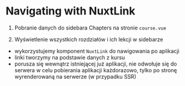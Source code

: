 # Navigating with NuxtLink

1. Pobranie danych do sidebara Chapters na stronie `course.vue`

2. Wyświetlenie wszystkich rozdziałów i ich lekcji w sidebarze

- wykorzystujemy komponent `NuxtLink` do nawigowania po aplikacji
- linki tworzymy na podstawie danych z kursu
- porusza się wewnątrz istniejącej już aplikacji, nie odwołuje się do serwera w celu pobierania aplikacji każdorazowo, tylko po stronę wyrenderowaną na serwerze (w przypadku SSR)
